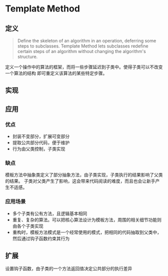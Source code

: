 # Template Method
## 定义
> Define the skeleton of an algorithm in an operation, deferring some
steps to subclasses. Template Method lets subclasses redefine certain
steps of an algorithm without changing the algorithm's structure.

定义一个操作中的算法的框架，而将一些步骤延迟到子类中。使得子类可以不改变一个算法的结构
即可重定义该算法的某些特定步骤。

## 实现




## 应用
### 优点
- 封装不变部分，扩展可变部分
- 提取公共部分代码，便于维护
- 行为由父类控制，子类实现

### 缺点
模板方法中抽象类定义了部分抽象方法，由子类实现，子类执行的结果影响了父类的结果。
子类对父类产生了影响，这会带来代码阅读的难度，而且也会让新手产生不适感。

### 应用场景
- 多个子类有公有方法，且逻辑基本相同
- 重复、复杂的算法。可以把核心算法设计为模板方法，周围的相关细节功能则由各个子类实现
- 重构时，模板方法模式是一个经常使用的模式，把相同的代码抽取到父类中，然后通过钩子函数约束其行为

## 扩展
设置钩子函数，由子类的一个方法返回值决定公共部分的执行差异

